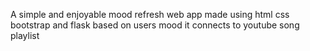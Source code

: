 A simple and enjoyable mood refresh web app made using html css bootstrap and flask based on users mood it connects to youtube song playlist 
